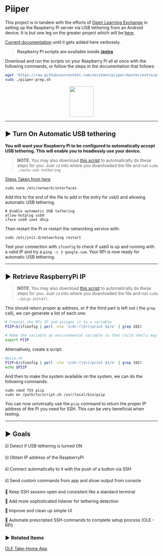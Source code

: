 # Piiper

This project is in tandem with the efforts of [Open Learning Exchange](https://ole.org) in setting up the Raspberry Pi server via USB tethering from an Android device. It is but one leg on the greater project which will be [here](https://github.com/kylemathias/Mobile-Team-Projects).

[Current documentation](https://github.com/open-learning-exchange/take-home/issues/66) until it gets added here verbosely.

>**Raspberry Pi scripts are available inside [/extra](https://github.com/zeivhann/piiper/tree/master/extra)**

Download and run the scripts on your Raspberry Pi all at once with the following commands, or follow the steps in the documentation that follows:
```bash
wget 'https://raw.githubusercontent.com/zeivhann/piiper/master/extra/piiper-prep.sh'
sudo ./piiper-prep.sh
```

<p align="center">
     <img src="https://raw.githubusercontent.com/zeivhann/piiper/master/app/src/main/res/drawable/piiper_icon.png" height="100" width="79" />
</p>

___
## :arrow_forward: Turn On Automatic USB tethering

**You will want your Raspberry Pi to be configured to automatically accept USB tethering. This will enable you to headlessly use your device.**

>**NOTE**: You may also download [this script](https://sourceforge.net/projects/automate-usb-tethering-rpi/files/auto-usb-tethering/download) to automatically do these steps for you. Just ```cd``` into where you downloaded the file and run ```sudo ./auto-usb-tethering```

[Steps Taken from here](https://www.raspberrypi.org/forums/viewtopic.php?t=90728)

```
sudo nano /etc/network/interfaces
```
Add this to the end of the file to add in the entry for usb0 and allowing automatic USB tethering.

```
# Enable automatic USB tethering
allow-hotplug usb0
iface usb0 inet dhcp
```
Then restart the Pi or restart the networking service with:
```
sudo /etc/init.d/networking restart
```
Test your connection with ```ifconfig``` to check if usb0 is up and running with a valid IP and try a ```ping -c 3 google.com```.
Your RPi is now ready for automatic USB tethering.
___

## :arrow_forward: Retrieve RaspberryPi IP

>**NOTE**: You may also download [this script](https://sourceforge.net/projects/automate-usb-tethering-rpi/files/piip-install/download) to automatically do these steps for you. Just ```cd``` into where you downloaded the file and run ```sudo ./piip-install```.

This should return proper ip address, or if the third part is left out ( the `grep` call), we can generate a list of each one:

```bash
# Creates the RPi IP and assigns it to a variable
PIIP=$(ifconfig | perl -nle 's/dr:(\S+)/print $1/e' | grep 192)

# Make the variable an environmental variable so that child shells may use it
export PIIP
```


Alternatively, create a script:

```bash
#piip.sh
PIIP=$(ifconfig | perl -nle 's/dr:(\S+)/print $1/e' | grep 192)
echo $PIIP
```

And then to make the system available on the system, we can do the following commands:
```
sudo cmod 755 piip
sudo mv /path/to/script.sh /usr/local/bin/piip
```

You can now universally use the ```piip``` command to return the proper IP address of the Pi you need for SSH. This can be very beneficial when testing.
___

## :arrow_forward: Goals
:ballot_box_with_check: Detect if USB tethering is turned ON

:ballot_box_with_check: Obtain IP address of the RaspberryPi

:ballot_box_with_check: Connect automatically to it with the push of a button via SSH

:ballot_box_with_check: Send custom commands from app and show output from console

:white_square_button: Keep SSH session open and consistent like a standard terminal

:white_square_button: Add more sophisticated listener for tethering detection

:white_square_button: Improve and clean up simple UI

:white_square_button: Automate prescripted SSH commands to complete setup process (OLE - RPi)


### :arrow_forward: Related Items
[OLE Take-Home App](https://github.com/open-learning-exchange/take-home)
